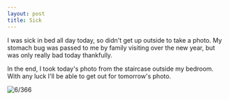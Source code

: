 ```yaml
---
layout: post
title: Sick
---
```

I was sick in bed all day today, so didn't get up outside to take a photo. My stomach bug was passed to me by family visiting over the new year, but was only really bad today thankfully.

In the end, I took today's photo from the staircase outside my bedroom. With any luck I'll be able to get out for tomorrow's photo.
<!--break-->
![6/366](media.humanboring.net/photos/2016-01-06.jpeg)